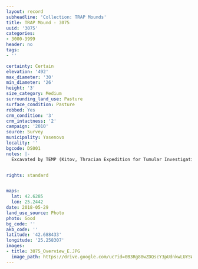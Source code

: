 ```yaml
---
layout: record
subheadline: 'Collection: TRAP Mounds'
title: TRAP Mound - 3075
uuid: '3075'
categories:
- 3000-3999
header: no
tags:
- ''

certainty: Certain
elevation: '492'
max_diameter: '30'
min_diameter: '26'
height: '3'
size_category: Medium
surrounding_land_use: Pasture
surface_condition: Pasture
robbed: Yes
crm_condition: '3'
crm_intactness: '2'
campaign: '2010'
source: Survey
municipality: Yasenovo
locality: ''
bgcode: DS001
notes: |-
  Excavated by TEMP (Kitov, Thracian Expedition for Tumular Investigations) in 1995.


rights: standard


maps:
  lat: 42.6285
  lon: 25.2442
date: 2018-05-29
land_use_source: Photo
photo: Good
bg_code: ''
akb_code: ''
latitude: '42.688433'
longitude: '25.258307'
images:
- title: 3075_Overview_E.JPG
  image_path: https://drive.google.com/uc?id=0B3Rg88wZDQscY3pUdnkwLUY5WVE
---
```

